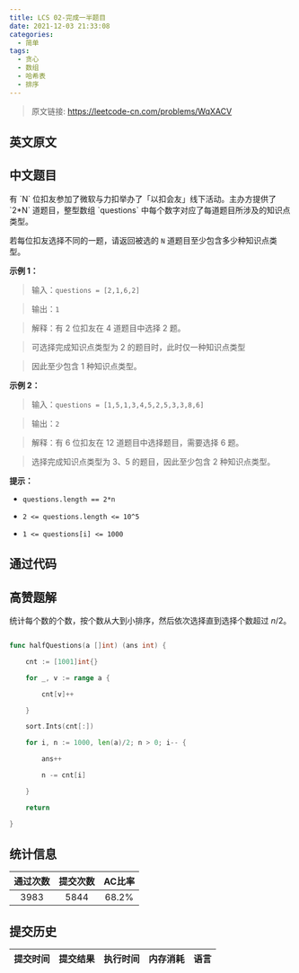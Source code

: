 ```yaml
---
title: LCS 02-完成一半题目
date: 2021-12-03 21:33:08
categories:
  - 简单
tags:
  - 贪心
  - 数组
  - 哈希表
  - 排序
---
```


> 原文链接: https://leetcode-cn.com/problems/WqXACV


## 英文原文
<div></div>

## 中文题目
<div>有 `N` 位扣友参加了微软与力扣举办了「以扣会友」线下活动。主办方提供了 `2*N` 道题目，整型数组 `questions` 中每个数字对应了每道题目所涉及的知识点类型。
若每位扣友选择不同的一题，请返回被选的 `N` 道题目至少包含多少种知识点类型。


**示例 1：**
>输入：`questions = [2,1,6,2]`
>
>输出：`1`
>
>解释：有 2 位扣友在 4 道题目中选择 2 题。
> 可选择完成知识点类型为 2 的题目时，此时仅一种知识点类型
> 因此至少包含 1 种知识点类型。

**示例 2：**
>输入：`questions = [1,5,1,3,4,5,2,5,3,3,8,6]`
>
>输出：`2`
>
>解释：有 6 位扣友在 12 道题目中选择题目，需要选择 6 题。
> 选择完成知识点类型为 3、5 的题目，因此至少包含 2 种知识点类型。



**提示：**
- `questions.length == 2*n`
- `2 <= questions.length <= 10^5`
- `1 <= questions[i] <= 1000`</div>

## 通过代码
<RecoDemo>
</RecoDemo>


## 高赞题解
统计每个数的个数，按个数从大到小排序，然后依次选择直到选择个数超过 $n/2$。

```go
func halfQuestions(a []int) (ans int) {
	cnt := [1001]int{}
	for _, v := range a {
		cnt[v]++
	}
	sort.Ints(cnt[:])
	for i, n := 1000, len(a)/2; n > 0; i-- {
		ans++
		n -= cnt[i]
	}
	return
}
```

## 统计信息
| 通过次数 | 提交次数 | AC比率 |
| :------: | :------: | :------: |
|    3983    |    5844    |   68.2%   |

## 提交历史
| 提交时间 | 提交结果 | 执行时间 |  内存消耗  | 语言 |
| :------: | :------: | :------: | :--------: | :--------: |

